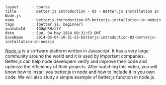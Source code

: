 ```
layout		: course
title		: Better.js Introduction - 03 - Better.js Installation In Node.js
name		: betterjs-introduction-03-betterjs-installation-in-nodejs
tags        : [better.js, beginner]
youtubeId	: IGOghRHzzlY
date		: Sun, 04 May 2014 08:31:53 GMT
baseName	: 2014-05-04-10-31-53-betterjs-introduction-03-betterjs-installation-in-nodejs
```

[Node.js](http://en.wikipedia.org/wiki/Nodejs) is a software platform written in Javascript. It has a very large community around the world and it is used by important companies. Better.js can help node developers verify and improve their code and optimize the efficiency of their projects. After watching this video, you will know how to install you better.js in node and how to include it in you own code. We will also study a simple example of better.js function in node.js. 